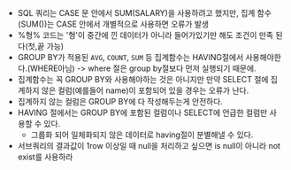- SQL 쿼리는 CASE 문 안에서 SUM(SALARY)을 사용하려고 했지만, 집계 함수(SUM())는 CASE 안에서 개별적으로 사용하면 오류가 발생
- %형% 코드는 '형'이 중간에 낀 데이터가 아니라 들어가있기만 해도 조건이 만족 된다(첫,끝 가능)
- GROUP BY가 적용된 `AVG`, `COUNT`, `SUM` 등 집계함수는 HAVING절에서 사용해야한다.(WHERE아님)
	-> where 절은 group by절보다 먼저 실행되기 때문에. 
- 집계함수는 꼭 GROUP BY와 사용해야하는 것은 아니지만 만약 SELECT 절에 집계하지 않은 컬럼(예를들어 name)이 포함되어 있을 경우는 오류가 난다.
- 집계하지 않는 컬럼은 GROUP BY에 다 작성해두는게 안전하다.
- HAVING 절에서는 GROUP BY에 포함된 컬럼이나 SELECT에 언급한 컬럼만 사용할 수 있다.
	- 그룹화 되어 일체화되지 않은 데이터로 having절이 분별해낼 수 있다.
- 서브쿼리의 결과값이 1row 이상일 때 null을 처리하고 싶으면 is null이 아니라 not exist를 사용하라

